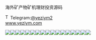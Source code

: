 海外矿产物矿机理财投资源码<p dir="auto"><a target="_blank" rel="noopener noreferrer nofollow" href="https://camo.githubusercontent.com/d614d90677fbc2e34c7c62ebc68c82379d87a57c4beaf05af65fec7ba6b72e36/68747470733a2f2f63646e2d69636f6e732d706e672e666c617469636f6e2e636f6d2f3531322f323131312f323131313634362e706e67"><img src="https://camo.githubusercontent.com/d614d90677fbc2e34c7c62ebc68c82379d87a57c4beaf05af65fec7ba6b72e36/68747470733a2f2f63646e2d69636f6e732d706e672e666c617469636f6e2e636f6d2f3531322f323131312f323131313634362e706e67" alt="Telegram Icon" style="width: 16px; max-width: 100%;" data-canonical-src="https://cdn-icons-png.flaticon.com/512/2111/2111646.png"></a>Telegram:<a href="https://t.me/yeziym2" rel="nofollow">@yeziym2</a><br><a href="https://www.yeziym.com/">www.yeziym.com</a></p><img src="https://github.com/yeziym/7oe80Iaj6L/blob/main/OqKv1.png"><img src="https://github.com/yeziym/7oe80Iaj6L/blob/main/GIwrA.png"><img src="https://github.com/yeziym/7oe80Iaj6L/blob/main/LSd2i.png"><img src="https://github.com/yeziym/7oe80Iaj6L/blob/main/8N46m.png"><img src="https://github.com/yeziym/7oe80Iaj6L/blob/main/5ShGp.png"><img src="https://github.com/yeziym/7oe80Iaj6L/blob/main/xM2ym.png"><img src="https://github.com/yeziym/7oe80Iaj6L/blob/main/6HiYp.png"><img src="https://github.com/yeziym/7oe80Iaj6L/blob/main/3y7s1.png"><img src="https://github.com/yeziym/7oe80Iaj6L/blob/main/zVzTq.png"><img src="https://github.com/yeziym/7oe80Iaj6L/blob/main/zUYze.png"><img src="https://github.com/yeziym/7oe80Iaj6L/blob/main/1roFC.png"><img src="https://github.com/yeziym/7oe80Iaj6L/blob/main/It3qL.png"><img src="https://github.com/yeziym/7oe80Iaj6L/blob/main/pN37n.png"><img src="https://github.com/yeziym/7oe80Iaj6L/blob/main/XsfHd.png"><img src="https://github.com/yeziym/7oe80Iaj6L/blob/main/WaLw1.png"><img src="https://github.com/yeziym/7oe80Iaj6L/blob/main/GWBCE.png"><img src="https://github.com/yeziym/7oe80Iaj6L/blob/main/YqIpo.png">